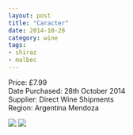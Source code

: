 ```yaml
---
layout: post
title: "Caracter"
date: 2014-10-28
category: wine
tags:
- shiraz
- malbec 
---
```


Price: £7.99  
Date Purchased: 28th October 2014  
Supplier: Direct Wine Shipments  
Region: Argentina Mendoza  

![](/images/wine/caracter-1.jpg )
![](/images/wine/caracter-2.jpg )
